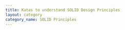 ```yaml
---
title: Katas to understand SOLID Design Principles
layout: category
category_name: SOLID Principles
---
```




